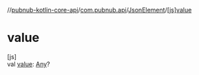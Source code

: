 //[pubnub-kotlin-core-api](../../../index.md)/[com.pubnub.api](../index.md)/[JsonElement](index.md)/[[js]value]([js]value.md)

# value

[js]\
val [value]([js]value.md): [Any](https://kotlinlang.org/api/core/kotlin-stdlib/kotlin/-any/index.html)?
